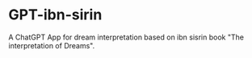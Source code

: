 # GPT-ibn-sirin
A ChatGPT App for dream interpretation based on ibn sisrin book "The interpretation of Dreams".
